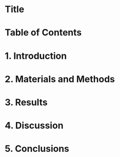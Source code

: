 # Title

# Table of Contents



# 1. Introduction



# 2. Materials and Methods



# 3. Results



# 4. Discussion



# 5. Conclusions
